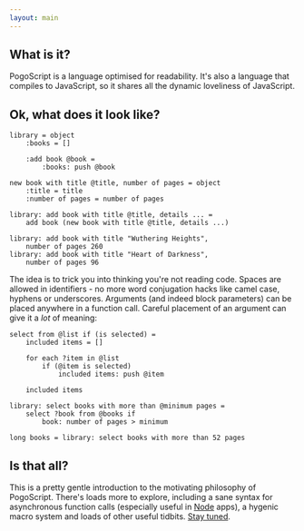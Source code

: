 ```yaml
---
layout: main
---
```


## What is it?

PogoScript is a language optimised for readability. It's also a language that compiles to JavaScript, so it shares all the dynamic loveliness of JavaScript.

## Ok, what does it look like?

    library = object
        :books = []

        :add book @book =
            :books: push @book

    new book with title @title, number of pages = object
        :title = title
        :number of pages = number of pages

    library: add book with title @title, details ... =
        add book (new book with title @title, details ...)

    library: add book with title "Wuthering Heights",
        number of pages 260
    library: add book with title "Heart of Darkness",
        number of pages 96

The idea is to trick you into thinking you're not reading code. Spaces are allowed in identifiers - no more word conjugation hacks like camel case, hyphens or underscores. Arguments (and indeed block parameters) can be placed anywhere in a function call. Careful placement of an argument can give it a _lot_ of meaning:

    select from @list if (is selected) =
        included items = []

        for each ?item in @list
            if (@item is selected)
                included items: push @item

        included items

    library: select books with more than @minimum pages =
        select ?book from @books if
            book: number of pages > minimum

    long books = library: select books with more than 52 pages

## Is that all?

This is a pretty gentle introduction to the motivating philosophy of PogoScript. There's loads more to explore, including a sane syntax for asynchronous function calls (especially useful in [Node](http://nodejs.org/) apps), a hygenic macro system and loads of other useful tidbits. [Stay tuned](https://github.com/refractalize/pogoscript).


